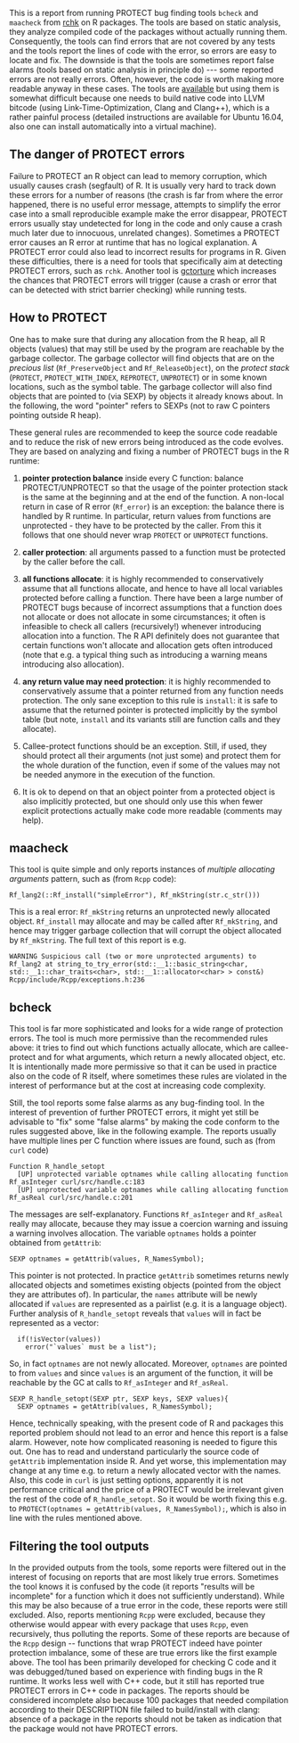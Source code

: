 
This is a report from running PROTECT bug finding tools `bcheck` and
`maacheck` from [rchk](http://www.github.com/kalibera/rchk) on R packages. 
The tools are based on static analysis, they analyze compiled code of the
packages without actually running them.  Consequently, the tools can find
errors that are not covered by any tests and the tools report the lines of
code with the error, so errors are easy to locate and fix.  The downside is
that the tools are sometimes report false alarms (tools based on static
analysis in principle do) --- some reported errors are not really errors. 
Often, however, the code is worth making more readable anyway in these
cases.  The tools are [available](http://www.github.com/kalibera/rchk) but
using them is somewhat difficult because one needs to build native code into
LLVM bitcode (using Link-Time-Optimization, Clang and Clang++), which is a
rather painful process (detailed instructions are available for Ubuntu
16.04, also one can install automatically into a virtual machine).

## The danger of PROTECT errors

Failure to PROTECT an R object can lead to memory corruption, which usually
causes crash (segfault) of R.  It is usually very hard to track down these
errors for a number of reasons (the crash is far from where the error
happened, there is no useful error message, attempts to simplify the error
case into a small reproducible example make the error disappear, PROTECT
errors usually stay undetected for long in the code and only cause a crash
much later due to innocuous, unrelated changes).  Sometimes a PROTECT error
causes an R error at runtime that has no logical explanation.  A PROTECT
error could also lead to incorrect results for programs in R.  Given these
difficulties, there is a need for tools that specifically aim at detecting
PROTECT errors, such as `rchk`.  Another tool is
[gctorture](https://cran.r-project.org/doc/manuals/r-release/R-exts.html#Using-gctorture)
which increases the chances that PROTECT errors will trigger (cause a crash
or error that can be detected with strict barrier checking) while running
tests.

## How to PROTECT

One has to make sure that during any allocation from the R heap, all R
objects (values) that may still be used by the program are reachable by the
garbage collector.  The garbage collector will find objects that are on the
*precious list* (`Rf_PreserveObject` and `Rf_ReleaseObject`), on the
*protect stack* (`PROTECT`, `PROTECT_WITH_INDEX`, `REPROTECT`, `UNPROTECT`)
or in some known locations, such as the symbol table.  The garbage collector
will also find objects that are pointed to (via SEXP) by objects it already
knows about. In the following, the word "pointer" refers to SEXPs (not to
raw C pointers pointing outside R heap).

These general rules are recommended to keep the source code readable and to
reduce the risk of new errors being introduced as the code evolves.  They
are based on analyzing and fixing a number of PROTECT bugs in the R runtime:

1. **pointer protection balance** inside every C function: balance
PROTECT/UNPROTECT so that the usage of the pointer protection stack is the
same at the beginning and at the end of the function. A non-local return in
case of R error (`Rf_error`) is an exception: the balance there is handled
by R runtime. In particular, return values from functions are unprotected -
they have to be protected by the caller. From this it follows that one
should never wrap `PROTECT` or `UNPROTECT` functions.

2. **caller protection**: all arguments passed to a function must be protected
by the caller before the call.

3.  **all functions allocate**: it is highly recommended to conservatively
assume that all functions allocate, and hence to have all local variables
protected before calling a function.  There have been a large number of
PROTECT bugs because of incorrect assumptions that a function does not
allocate or does not allocate in some circumstances; it often is infeasible
to check all callers (recursively!) whenever introducing allocation into a
function. The R API definitely does not guarantee that certain functions
won't allocate and allocation gets often introduced (note that e.g. a
typical thing such as introducing a warning means introducing also
allocation).

4.  **any return value may need protection**: it is highly recommended to
conservatively assume that a pointer returned from any function needs
protection.  The only sane exception to this rule is `install`: it is safe
to assume that the returned pointer is protected implicitly by the symbol
table (but note, `install` and its variants still are function calls and
they allocate).

5.  Callee-protect functions should be an exception.  Still, if used, they
should protect all their arguments (not just some) and protect them for the
whole duration of the function, even if some of the values may not be needed
anymore in the execution of the function.

6. It is ok to depend on that an object pointer from a protected object is
also implicitly protected, but one should only use this when fewer
explicit protections actually make code more readable (comments may help).


## maacheck

This tool is quite simple and only reports instances of *multiple
allocating arguments* pattern, such as (from `Rcpp` code):

```
Rf_lang2(::Rf_install("simpleError"), Rf_mkString(str.c_str()))

```

This is a real error: `Rf_mkString` returns an unprotected newly allocated
object. `Rf_install` may allocate and may be called after `Rf_mkString`, and
hence may trigger garbage collection that will corrupt the object allocated
by `Rf_mkString`. The full text of this report is e.g.

```
WARNING Suspicious call (two or more unprotected arguments) to Rf_lang2 at string_to_try_error(std::__1::basic_string<char, std::__1::char_traits<char>, std::__1::allocator<char> > const&) Rcpp/include/Rcpp/exceptions.h:236
```

## bcheck

This tool is far more sophisticated and looks for a wide range of protection
errors.  The tool is much more permissive than the recommended rules above:
it tries to find out which functions actually allocate, which are
callee-protect and for what arguments, which return a newly allocated
object, etc. It is intentionally made more permissive so that it can be used
in practice also on the code of R itself, where sometimes these rules are
violated in the interest of performance but at the cost at increasing code
complexity.

Still, the tool reports some false alarms as any bug-finding tool.  In the
interest of prevention of further PROTECT errors, it might yet still be
advisable to "fix" some "false alarms" by making the code conform to the
rules suggested above, like in the following example.  The reports usually
have multiple lines per C function where issues are found, such as (from
`curl` code)

```
Function R_handle_setopt
  [UP] unprotected variable optnames while calling allocating function Rf_asInteger curl/src/handle.c:183
  [UP] unprotected variable optnames while calling allocating function Rf_asReal curl/src/handle.c:201
```

The messages are self-explanatory. Functions `Rf_asInteger` and `Rf_asReal`
really may allocate, because they may issue a coercion warning and issuing a
warning involves allocation. The variable `optnames` holds a pointer
obtained from `getAttrib`:

```
SEXP optnames = getAttrib(values, R_NamesSymbol);
```

This pointer is not protected.  In practice `getAttrib` sometimes returns
newly allocated objects and sometimes existing objects (pointed from the
object they are attributes of).  In particular, the `names` attribute will
be newly allocated if `values` are represented as a pairlist (e.g.  it is a
language object).  Further analysis of `R_handle_setopt` reveals that
`values` will in fact be represented as a vector:

```
  if(!isVector(values))
    error("`values` must be a list");
```

So, in fact `optnames` are not newly allocated. Moreover, `optnames` are
pointed to from `values` and since `values` is an argument of the function,
it will be reachable by the GC at calls to `Rf_asInteger` and
`Rf_asReal`.

```
SEXP R_handle_setopt(SEXP ptr, SEXP keys, SEXP values){
  SEXP optnames = getAttrib(values, R_NamesSymbol);

```

Hence, technically speaking, with the present code of R and packages this
reported problem should not lead to an error and hence this report is a
false alarm.  However, note how complicated reasoning is needed to figure
this out.  One has to read and understand particularly the source code of
`getAttrib` implementation inside R.  And yet worse, this implementation may
change at any time e.g.  to return a newly allocated vector with the names. 
Also, this code in `curl` is just setting options, apparently it is not
performance critical and the price of a PROTECT would be irrelevant given the
rest of the code of `R_handle_setopt`.  So it would be worth fixing this
e.g.  to `PROTECT(optnames = getAttrib(values, R_NamesSymbol);`, which is
also in line with the rules mentioned above.

## Filtering the tool outputs

In the provided outputs from the tools, some reports were filtered out in
the interest of focusing on reports that are most likely true errors. 
Sometimes the tool knows it is confused by the code (it reports "results
will be incomplete" for a function which it does not sufficiently
understand).  While this may be also because of a true error in the code,
these reports were still excluded.  Also, reports mentioning `Rcpp` were
excluded, because they otherwise would appear with every package that uses
`Rcpp`, even recursively, thus polluting the reports.  Some of these reports
are because of the `Rcpp` design -- functions that wrap PROTECT indeed have
pointer protection imbalance, some of these are true errors like the first
example above.  The tool has been primarily developed for checking C code
and it was debugged/tuned based on experience with finding bugs in the R
runtime.  It works less well with C++ code, but it still has reported true
PROTECT errors in C++ code in packages.  The reports should be considered
incomplete also because 100 packages that needed compilation according to
their DESCRIPTION file failed to build/install with clang: absence of a
package in the reports should not be taken as indication that the package
would not have PROTECT errors.
